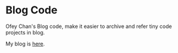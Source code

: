 # Blog Code
Ofey Chan's Blog code, make it easier to archive and refer tiny code projects in blog.

My blog is [here](https://ofey404.github.io).
